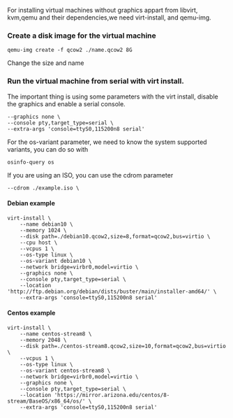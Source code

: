 
For installing virtual machines without graphics appart from libvirt, kvm,qemu and their dependencies,we need virt-install, and qemu-img.
 
### Create a disk image for the virtual machine

    qemu-img create -f qcow2 ./name.qcow2 8G

Change the size and name

### Run the virtual machine from serial with virt install.

The important thing is using some parameters with the virt install, disable the graphics and enable a serial console.

    --graphics none \
    --console pty,target_type=serial \
    --extra-args 'console=ttyS0,115200n8 serial'

For the os-variant parameter, we need to know the system supported variants, you can do so with 

    osinfo-query os

If you are using an ISO, you can use the cdrom parameter

    --cdrom ./example.iso \


#### Debian example

    virt-install \
        --name debian10 \
        --memory 1024 \
        --disk path=./debian10.qcow2,size=8,format=qcow2,bus=virtio \
        --cpu host \
        --vcpus 1 \
        --os-type linux \
        --os-variant debian10 \
        --network bridge=virbr0,model=virtio \
        --graphics none \
        --console pty,target_type=serial \
        --location 'http://ftp.debian.org/debian/dists/buster/main/installer-amd64/' \
        --extra-args 'console=ttyS0,115200n8 serial'

#### Centos example

    virt-install \
        --name centos-stream8 \
        --memory 2048 \
        --disk path=./centos-stream8.qcow2,size=10,format=qcow2,bus=virtio \
        --vcpus 1 \
        --os-type linux \
        --os-variant centos-stream8 \
        --network bridge=virbr0,model=virtio \
        --graphics none \
        --console pty,target_type=serial \
        --location 'https://mirror.arizona.edu/centos/8-stream/BaseOS/x86_64/os/' \
        --extra-args 'console=ttyS0,115200n8 serial'